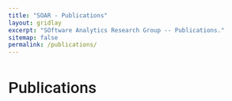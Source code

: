 ```yaml
---
title: "SOAR - Publications"
layout: gridlay
excerpt: "SOftware Analytics Research Group -- Publications."
sitemap: false
permalink: /publications/
---
```



<h1 style="font-family: 'Roboto', sans-serif; font-weight: 500; font-size: 32px;">Publications</h1>
<!-- 
## Group highlights

(For a full list see [below](#full-list) or go to [DBLP](https://dblp.uni-trier.de/pers/hd/l/Lo_0001:David), [Google Scholar](http://scholar.google.com/citations?user=Ra4bt-oAAAAJ&hl=en))

{% assign number_printed = 0 %}
{% for publi in site.data.publist %}

{% assign even_odd = number_printed | modulo: 2 %}
{% if publi.highlight == 1 %}

{% if even_odd == 0 %}
<div class="row">
{% endif %}

<div class="col-sm-6 clearfix">
 <div class="well">
  <pubtit>{{ publi.title }}</pubtit>
  <img src="{{ site.url }}{{ site.baseurl }}/images/pubpic/{{ publi.image }}" class="img-responsive" width="33%" style="float: left" />
  <p>{{ publi.description }}</p>
  <p><em>{{ publi.authors }}</em></p>
  <p><strong><a href="{{ publi.link.url }}">{{ publi.link.display }}</a></strong></p>
  <p class="text-danger"><strong> {{ publi.news1 }}</strong></p>
  <p> {{ publi.news2 }}</p>
 </div>
</div>

{% assign number_printed = number_printed | plus: 1 %}

{% if even_odd == 1 %}
</div>
{% endif %}

{% endif %}
{% endfor %}

{% assign even_odd = number_printed | modulo: 2 %}
{% if even_odd == 1 %}
</div>
{% endif %}

<p> &nbsp; </p>

## Full List
 -->

(For a full list, please go to [DBLP](https://dblp.uni-trier.de/pers/hd/l/Lo_0001:David) or [Google Scholar](http://scholar.google.com/citations?user=Ra4bt-oAAAAJ&hl=en))

### 2021

{% for publi in site.data.publist_2021 %}

<div class="col-sm-1" style="padding:0px">
  {% if publi.type == "Journal" %} 
  <div class="box" style="background-color: #C32B72;"></div>
  <p style="display:inline-block;">[Journal] </p>
  {% endif %}
  {% if publi.type == "Conference" %} 
  <div class="box" style="background-color: #196CA3;"></div>
  <p style="display:inline-block;">[Conf] </p>
  {% endif %}
  {% if publi.type == "Arxiv" %} 
  <div class="box" style="background-color: #606B70;"></div>
  <p style="display:inline-block;">[Arxiv] </p>
  {% endif %}
  {% if publi.type == "Editorship" %} 
  <div class="box" style="background-color: #33C3BA;"></div>
  <p style="display:inline-block;">[Editor] </p>
  {% endif %}
  {% if publi.type <> "Journal" and publi.type <> "Conference" and publi.type <> "Arxiv" and publi.type <> "Editorship" %} 
  <div class="box"></div>
  <p style="display:inline-block;">[Other] </p>
  {% endif %}
</div>
<div class="col-sm-11">
  <p>
  **{{ publi.title }}** <br/>
  <em>{{ publi.authors }} </em><br/>
  {{ publi.publisher }} ( {% if publi.pdf %} <a href="/papers/2020/{{ publi.pdf }}" target="_blank">Paper PDF</a> {% endif %} {% if publi.pdf and publi.doi %} | {% endif %} {% if publi.doi %} <a href="{{ publi.doi }}" target="_blank">DOI</a> {% endif %} {% if publi.pdf and publi.code %} | {% endif %}  {% if publi.code %} <a href="{{ publi.code }}" target="_blank">Code</a> {% endif %} )
  </p>
</div>

{% endfor %}


### 2020

{% for publi in site.data.publist_2020 %}

<div class="col-sm-1" style="padding:0px">
  {% if publi.type == "Journal" %} 
  <div class="box" style="background-color: #C32B72;"></div>
  <p style="display:inline-block;">[Journal] </p>
  {% endif %}
  {% if publi.type == "Conference" %} 
  <div class="box" style="background-color: #196CA3;"></div>
  <p style="display:inline-block;">[Conf] </p>
  {% endif %}
  {% if publi.type == "Arxiv" %} 
  <div class="box" style="background-color: #606B70;"></div>
  <p style="display:inline-block;">[Arxiv] </p>
  {% endif %}
  {% if publi.type == "Editorship" %} 
  <div class="box" style="background-color: #33C3BA;"></div>
  <p style="display:inline-block;">[Editor] </p>
  {% endif %}
  {% if publi.type <> "Journal" and publi.type <> "Conference" and publi.type <> "Arxiv" and publi.type <> "Editorship" %} 
  <div class="box"></div>
  <p style="display:inline-block;">[Other] </p>
  {% endif %}
</div>
<div class="col-sm-11">
  <p>
  **{{ publi.title }}** <br/>
  <em>{{ publi.authors }} </em><br/>
  {{ publi.publisher }} ( {% if publi.pdf %} <a href="/papers/2020/{{ publi.pdf }}" target="_blank">Paper PDF</a> {% endif %} {% if publi.pdf and publi.doi %} | {% endif %} {% if publi.doi %} <a href="{{ publi.doi }}" target="_blank">DOI</a> {% endif %} {% if publi.pdf and publi.code %} | {% endif %}  {% if publi.code %} <a href="{{ publi.code }}" target="_blank">Code</a> {% endif %} )
  </p>
</div>

{% endfor %}


### 2019

{% for publi in site.data.publist_2019 %}

<div class="col-sm-1" style="padding:0px">
  {% if publi.type == "Journal" %} 
  <div class="box" style="background-color: #C32B72;"></div>
  <p style="display:inline-block;">[Journal] </p>
  {% endif %}
  {% if publi.type == "Conference" %} 
  <div class="box" style="background-color: #196CA3;"></div>
  <p style="display:inline-block;">[Conf] </p>
  {% endif %}
  {% if publi.type == "Arxiv" %} 
  <div class="box" style="background-color: #606B70;"></div>
  <p style="display:inline-block;">[Arxiv] </p>
  {% endif %}
  {% if publi.type == "Editorship" %} 
  <div class="box" style="background-color: #33C3BA;"></div>
  <p style="display:inline-block;">[Editor] </p>
  {% endif %}
  {% if publi.type <> "Journal" and publi.type <> "Conference" and publi.type <> "Arxiv" and publi.type <> "Editorship" %} 
  <div class="box"></div>
  <p style="display:inline-block;">[Other] </p>
  {% endif %}
</div>
<div class="col-sm-11">
  <p>
  **{{ publi.title }}** <br/>
  <em>{{ publi.authors }} </em><br/>
  {{ publi.publisher }} ( {% if publi.pdf %} <a href="/papers/2019/{{ publi.pdf }}" target="_blank">Paper PDF</a> {% endif %} {% if publi.pdf and publi.doi %} | {% endif %} {% if publi.doi %} <a href="{{ publi.doi }}" target="_blank">DOI</a> {% endif %} {% if publi.pdf and publi.code %} | {% endif %}  {% if publi.code %} <a href="{{ publi.code }}" target="_blank">Code</a> {% endif %} )
  </p>
</div>

{% endfor %}

### 2018

{% for publi in site.data.publist_2018 %}

<div class="col-sm-1" style="padding:0px">
  {% if publi.type == "Journal" %} 
  <div class="box" style="background-color: #C32B72;"></div>
  <p style="display:inline-block;">[Journal] </p>
  {% endif %}
  {% if publi.type == "Conference" %} 
  <div class="box" style="background-color: #196CA3;"></div>
  <p style="display:inline-block;">[Conf] </p>
  {% endif %}
  {% if publi.type == "Arxiv" %} 
  <div class="box" style="background-color: #606B70;"></div>
  <p style="display:inline-block;">[Arxiv] </p>
  {% endif %}
  {% if publi.type == "Editorship" %} 
  <div class="box" style="background-color: #33C3BA;"></div>
  <p style="display:inline-block;">[Editor] </p>
  {% endif %}
  {% if publi.type <> "Journal" and publi.type <> "Conference" and publi.type <> "Arxiv" and publi.type <> "Editorship" %} 
  <div class="box"></div>
  <p style="display:inline-block;">[Other] </p>
  {% endif %}
</div>
<div class="col-sm-11">
  <p>
  **{{ publi.title }}** <br/>
  <em>{{ publi.authors }} </em><br/>
  {{ publi.publisher }} ( {% if publi.pdf %} <a href="/papers/2018/{{ publi.pdf }}" target="_blank">Paper PDF</a> {% endif %} {% if publi.pdf and publi.doi %} | {% endif %} {% if publi.doi %} <a href="{{ publi.doi }}" target="_blank">DOI</a> {% endif %} {% if publi.pdf and publi.code %} | {% endif %}  {% if publi.code %} <a href="{{ publi.code }}" target="_blank">Code</a> {% endif %} )
  </p>
</div>

{% endfor %}

<style>
.container {
  height: 200px;
  position: relative;
  border: 3px solid green;
}

.vertical-center {
  margin: 0;
  position: absolute;
  top: 50%;
  -ms-transform: translateY(-50%);
  transform: translateY(-50%);
}

.box {
  display:inline-block;
  width:8px;
  height:8px;
  background-color: grey;
  margin-right:6px;
}
</style>

